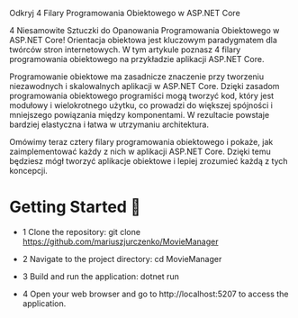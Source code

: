 ﻿
Odkryj 4 Filary Programowania Obiektowego w ASP.NET Core

4 Niesamowite Sztuczki do Opanowania Programowania Obiektowego w ASP.NET Core! Orientacja obiektowa jest kluczowym paradygmatem dla twórców stron internetowych. W tym artykule poznasz 4 filary programowania obiektowego na przykładzie aplikacji ASP.NET Core.

Programowanie obiektowe ma zasadnicze znaczenie przy tworzeniu niezawodnych i skalowalnych aplikacji w ASP.NET Core. Dzięki zasadom programowania obiektowego programiści mogą tworzyć kod, który jest modułowy i wielokrotnego użytku, co prowadzi do większej spójności i mniejszego powiązania między komponentami. W rezultacie powstaje bardziej elastyczna i łatwa w utrzymaniu architektura.

Omówimy teraz cztery filary programowania obiektowego i pokaże, jak zaimplementować każdy z nich w aplikacji ASP.NET Core. Dzięki temu będziesz mógł tworzyć aplikacje obiektowe i lepiej zrozumieć każdą z tych koncepcji.

# Getting Started 🚀
- 1 Clone the repository: 
git clone https://github.com/mariuszjurczenko/MovieManager

- 2 Navigate to the project directory: 
cd MovieManager

- 3 Build and run the application: 
dotnet run

- 4 Open your web browser and go to http://localhost:5207 to access the application.